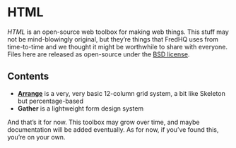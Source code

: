 # HTML

*HTML* is an open-source web toolbox for making web things.
This stuff may not be mind-blowingly original, but they’re things that FredHQ uses from time-to-time and we thought it might be worthwhile to share with everyone.
Files here are released as open-source under the [BSD license](http://opensource.org/licenses/BSD-3-Clause).

## Contents

- [**Arrange**](https://github.com/fredhq/HTML/wiki/Arrange) is a very, very basic 12-column grid system, a bit like Skeleton but percentage-based
- **Gather** is a lightweight form design system

And that’s it for now.
This toolbox may grow over time, and maybe documentation will be added eventually.
As for now, if you’ve found this, you’re on your own.